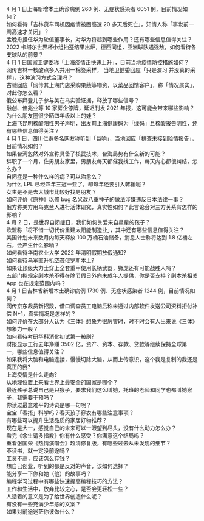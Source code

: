 4 月 1 日上海新增本土确诊病例 260 例、无症状感染者 6051 例，目前情况如何？  
如何看待「吉林货车司机因疫情被困高速 20 多天后死亡」，知情人称「事发前一周高速才关闭」？  
孟晚舟担任华为轮值董事长，对华为将起到哪些作用？还有哪些信息值得关注？  
2022 卡塔尔世界杯小组抽签结果出炉，德西同组，亚洲球队遇强敌，如何看待各支球队的前景？  
4 月 1 日国家卫健委称「上海疫情正快速上升」，目前当地疫情防控措施如何？  
网传吉林一核酸点多人共用一棉签采样， 当地卫健委回应「只是演习 并没真的采样」，这种演习方式合理吗？  
古驰回应「网传其上海门店采购果蔬等物资，以菜品回馈客户」，称「情况属实」，对此你怎么看？  
俄公布拜登儿子参与美在乌实验证据，释放了哪些信号？  
融创、佳兆业等 10 家房企停牌，延迟刊发 2021 年报，这可能会带来哪些影响？  
为什么朋友圈很少晒四年级以上的娃？  
上海飞昆明核酸阳性男子声明，出发前上海健康码为「绿码」且核酸报告阴性，还有哪些信息值得关注？  
4 月 1 日，四川仁寿多名网友称听到「巨响」，当地回应「排查未接到险情报告」，目前情况如何？  
如果台湾忽然对外宣称具备了核武技术，台海局势有什么新的可能？  
辞职了一个月，住男朋友家里，男朋友每天都催我找工作，每天内心都很纠结，怎么办？  
自闭症是一种什么样的病？可以治愈么？  
为什么 LPL 已经四年三冠一亚了，却每年还要引入韩援呢？  
女生是不是去大城市比较好找男朋友？  
如何评价《原神》以修 bug 名义改八重神子的做法涉嫌违反日本法律一事？  
俄方称美方用乌克兰人进行活体研究，真实性如何？此言论会对三方关系有怎样的影响？  
4 月 2 日，是世界自闭症日，我们如何关爱来自星星的孩子？  
欧盟称「将不惜一切代价重建太阳能制造业」，其中还有哪些信息值得关注？  
美国计划未来数月内每天释放 100 万桶石油储备，消息人士称将达到 1.8 亿桶左右，会产生什么影响？  
如何看待华南农业大学 2022 年清明假期放假通知?  
如何看待乌军直升机空袭俄罗斯本土?  
如果让顶级大力士穿上全套重甲使用长柄武器，狮虎还有可能战胜人吗？  
五部门拟规定剧本杀不得在除节假日外向未成年人提供，你是否支持？剧本杀相关 App 也在规定范围内吗？  
4 月 1 日吉林省新增本土确诊病例 1730 例、无症状感染者 1244 例，目前情况如何？  
网传京东裁员新招数，借口调查员工电脑后称未通过内部软件发送公司资料拒付补偿 N+1，真实情况是怎样的？  
如何评价在大部分人认为《三体》想象力很厉害时，时不时会有人出来说《三体》想象力一般？  
如何看待考研华科消化初试第一被刷?  
财报显示工行去年净赚 3502 亿，资产、资本、存款、贷款等继续保持全球第一，哪些信息值得关注？  
如果我将大脑和电脑连接，慢慢切除大脑，从而上传意识，这个我是复制的我还是真正的我?  
上海疫情是什么走向?  
从地理位置上来看世界上最安全的国家是哪个？  
最近孩子总说自己是只猴子，要求我们这么叫她，托班的老师和同学也都叫她猴子，我需要干预吗？  
你读过最意难平的诗词是哪一句呢？  
宝宝「春捂」科学吗？春天孩子穿衣有哪些注意事项？  
有哪些可以提升生活品质的家居好物推荐？  
现在是大一，感觉自己的未来可以一眼望到尽头，没有什么动力怎么办？  
看完《余生请多指教》你有什么感受？你满意这个结局吗？  
重看张国荣《热情演唱会》超清修复版，有哪些过去从未发现的细节？  
不读书，就一定没前途吗？  
工资不高，应该怎么存钱？  
想自己创业，听到的都是反对的声音，该如何选择？  
能分享一下你和她（他）的故事吗？  
编程学习过程中有哪些快速提高编程技巧的方法？  
工作和生活中，放弃比较之心，是否会更轻松一些？  
人活着的意义是为了给世界创造什么呢？  
有没有一些充满少年感的文案？  
如果对前途迷茫你该做什么？  
